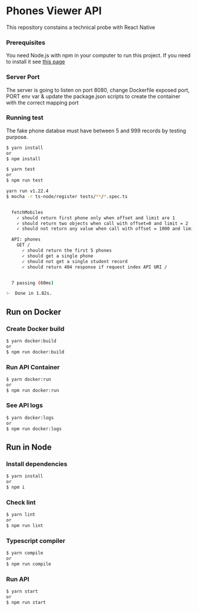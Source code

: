 # Phones Viewer API

This repository constains a technical probe with React Native

### Prerequisites

You need Node.js with npm in your computer to run this project. If you need to install it see [this page](https://nodejs.org/es/) 

### Server Port

The server is going to listen on port 8080, change Dockerfile exposed port, PORT env var & update the package.json scripts to create the container with the correct mapping port

### Running test

The fake phone databse must have between 5 and 999 records by testing purpose.

```sh
$ yarn install
or
$ npm install

$ yarn test
or
$ npm run test

yarn run v1.22.4
$ mocha -r ts-node/register tests/**/*.spec.ts


  fetchMobiles
    ✓ should return first phone only when offset and limit are 1
    ✓ should return two objects when call with offset=0 and limit = 2
    ✓ should not return any value when call with offset = 1000 and limit = 10

  API: phones
    GET /
      ✓ should return the first 5 phones
      ✓ should get a single phone
      ✓ should not get a single student record
      ✓ should return 404 response if request index API URI /


  7 passing (60ms)

✨  Done in 1.82s.
```

## Run on Docker

### Create Docker build

```sh
$ yarn docker:build
or
$ npm run docker:build
```

### Run API Container

```sh
$ yarn docker:run
or
$ npm run docker:run
```

### See API logs

```sh
$ yarn docker:logs
or
$ npm run docker:logs
```

## Run in Node


### Install dependencies

```sh
$ yarn install
or
$ npm i
```

### Check lint

```sh
$ yarn lint
or
$ npm run lint
```

### Typescript compiler

```sh
$ yarn compile
or
$ npm run compile
```

### Run API

```sh
$ yarn start
or
$ npm run start
```
